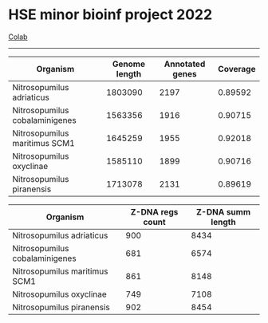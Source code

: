 # HSE minor bioinf project 2022

[Colab]()

---

Organism                       | Genome length | Annotated genes | Coverage    
-------------------------------|---------------|-----------------|------------
Nitrosopumilus adriaticus      |       1803090 |            2197 | 0.89592
Nitrosopumilus cobalaminigenes |       1563356 |            1916 | 0.90715
Nitrosopumilus maritimus SCM1  |       1645259 |            1955 | 0.92018
Nitrosopumilus oxyclinae       |       1585110 |            1899 | 0.90716
Nitrosopumilus piranensis      |       1713078 |            2131 | 0.89619


| Organism                       | Z-DNA regs count | Z-DNA summ length 
---------------------------------|------------------|-----------------
| Nitrosopumilus adriaticus      |           900    |        8434
| Nitrosopumilus cobalaminigenes |           681    |        6574
| Nitrosopumilus maritimus SCM1  |           861    |        8148
| Nitrosopumilus oxyclinae       |           749    |        7108
| Nitrosopumilus piranensis      |           902    |        8454

